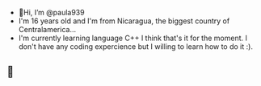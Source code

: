 - 🍄Hi, I’m @paula939
- I'm 16 years old and I'm from Nicaragua, the biggest country of Centralamerica...
- I'm currently learning language C++ 
I think that's it for the moment. 
I don't have any coding expercience but I willing to learn how to do it :). 

🌼
-

<!---
paula939/paula939 is a ✨ special ✨ repository because its `README.md` (this file) appears on your GitHub profile.
You can click the Preview link to take a look at your changes.
--->
